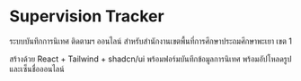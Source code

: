 
# Supervision Tracker

ระบบบันทึกการนิเทศ ติดตามฯ ออนไลน์ สำหรับสำนักงานเขตพื้นที่การศึกษาประถมศึกษาพะเยา เขต 1

สร้างด้วย React + Tailwind + shadcn/ui พร้อมฟอร์มบันทึกข้อมูลการนิเทศ พร้อมอัปโหลดรูปและเซ็นชื่อออนไลน์
